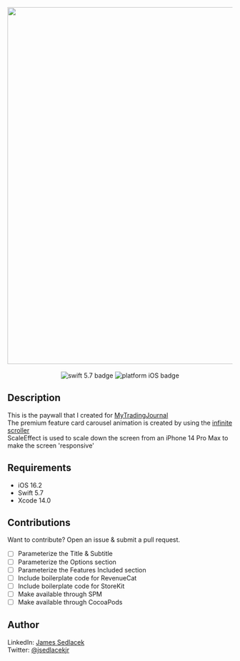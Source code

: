 <p align="center">
  <img src="https://github.com/JamesSedlacek/PaywallDemo/blob/main/DemoVideo.gif" width=800>
  <br><br>
  <img src="https://img.shields.io/badge/swift-5.7-orange.svg" alt="swift 5.7 badge" />
  <img src="https://img.shields.io/badge/platform-iOS-lightgrey.svg" alt="platform iOS badge" />
</p>

## Description
This is the paywall that I created for <a href="https://mytradingjournal.app">MyTradingJournal</a><br>
The premium feature card carousel animation is created by using the <a href="https://github.com/JamesSedlacek/InfiniteScroller">infinite scroller</a><br>
ScaleEffect is used to scale down the screen from an iPhone 14 Pro Max to make the screen 'responsive'

## Requirements
- iOS 16.2
- Swift 5.7
- Xcode 14.0

## Contributions
Want to contribute? Open an issue & submit a pull request.
- [ ] Parameterize the Title & Subtitle
- [ ] Parameterize the Options section
- [ ] Parameterize the Features Included section
- [ ] Include boilerplate code for RevenueCat
- [ ] Include boilerplate code for StoreKit
- [ ] Make available through SPM
- [ ] Make available through CocoaPods

## Author
LinkedIn: <a href="https://www.linkedin.com/in/jamessedlacekjr/">James Sedlacek</a><br>
Twitter: <a href="https://twitter.com/jsedlacekjr">@jsedlacekjr</a>

